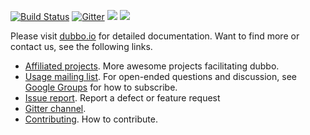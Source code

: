 [![Build Status](https://travis-ci.org/alibaba/dubbo.svg?branch=master)](https://travis-ci.org/alibaba/dubbo) 
[![Gitter](https://badges.gitter.im/alibaba/dubbo.svg)](https://gitter.im/alibaba/dubbo?utm_source=badge&utm_medium=badge&utm_campaign=pr-badge)
![](https://img.shields.io/github/license/alibaba/dubbo.svg)
![](https://img.shields.io/maven-central/v/com.alibaba/dubbo.svg)

Please visit [dubbo.io](http://dubbo.io) for detailed documentation. Want to find more or contact us, see the following links.  
* [Affiliated projects](hub.com/alibaba/dubbo). More awesome projects facilitating dubbo.
* [Usage mailing list](https://groups.google.com/forum/#!forum/dubbo). For open-ended questions and discussion, see [Google Groups](https://sites.google.com/site/tomihasa/google-groups-faq#subscribetogroup) for how to subscribe.
* [Issue report](https://github.com/alibaba/dubbo/issues). Report a defect or feature request
* [Gitter channel](https://gitter.im/alibaba/dubbo). 
* [Contributing](https://github.com/alibaba/dubbo/blob/master/CONTRIBUTING.md). How to contribute.
